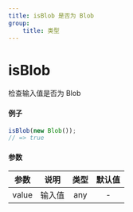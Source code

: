 ```yaml
---
title: isBlob 是否为 Blob
group:
    title: 类型
---
```


# isBlob

检查输入值是否为 Blob

#### 例子

```ts
isBlob(new Blob());
// => true
```

#### 参数

| 参数  |  说明  | 类型 | 默认值 |
| :---: | :----: | :--: | :----: |
| value | 输入值 | any  |   -    |
